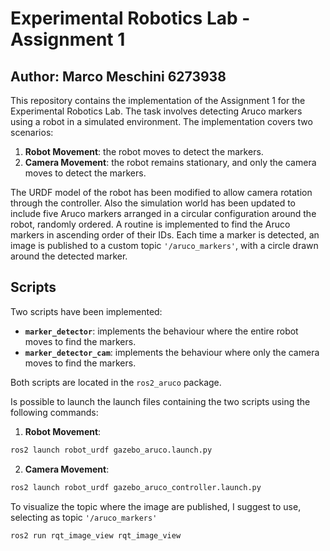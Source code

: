# Experimental Robotics Lab - Assignment 1 
## Author: Marco Meschini 6273938
This repository contains the implementation of the  Assignment 1 for the Experimental Robotics Lab. The task involves detecting Aruco markers using a robot in a simulated environment. The implementation covers two scenarios:

1. **Robot Movement**: the robot moves to detect the markers.
2. **Camera Movement**: the robot remains stationary, and only the camera moves to detect the markers.

The URDF model of the robot has been modified to allow camera rotation through the controller. Also the simulation world has been updated to include five Aruco markers arranged in a circular configuration around the robot, randomly ordered.
A routine is implemented to find the Aruco markers in ascending order of their IDs. Each time a marker is detected, an image is published to a custom topic `'/aruco_markers'`, with a circle drawn around the detected marker.

## Scripts
Two scripts have been implemented:
- **`marker_detector`**: implements the behaviour where the entire robot moves to find the markers.
- **`marker_detector_cam`**: implements the behaviour where only the camera moves to find the markers.

Both scripts are located in the `ros2_aruco` package.

Is possible to launch the launch files containing the two scripts using the following commands:

1. **Robot Movement**:
 ```bash
 ros2 launch robot_urdf gazebo_aruco.launch.py
 ```
   
2. **Camera Movement**:
  ```bash
  ros2 launch robot_urdf gazebo_aruco_controller.launch.py
 ```

To visualize the topic where the image are published, I suggest to use, selecting as topic `'/aruco_markers'`
  ```bash
ros2 run rqt_image_view rqt_image_view
 ```
